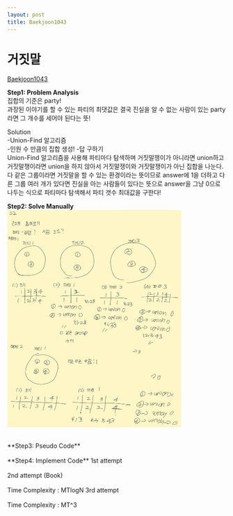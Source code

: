```yaml
---
layout: post
title: Baekjoon1043
---
```


# 거짓말 #
[Baekjoon1043](https://www.acmicpc.net/problem/1043)


**Step1: Problem Analysis**<br/>
집합의 기준은 party! <br/>
과장된 이야기를 할 수 있는 파티의 최댓값은 결국 진실을 알 수 없는 사람이 있는 party라면 그 개수를 세어야 된다는 뜻! <br/>

Solution<br/>
-Union-Find 알고리즘<br/>
-인원 수 만큼의 집합 생성!
-답 구하기<br/>
Union-Find 알고리즘을 사용해 파티마다 탐색하며 거짓말쟁이가 아니라면 union하고 거짓말쟁이라면 union을 하지 않아서 거짓말쟁이와 거짓말쟁이가 아닌 집합을 나눈다.<br/>
다 같은 그룹이라면 거짓말을 할 수 있는 환경이라는 뜻이므로 answer에 1을 더하고 다른 그룹 여러 개가 있다면 진실을 아는 사람들이 있다는 뜻으로 answer을 그냥 0으로 나두는 식으로 파티마다 탐색해서 파티 갯수 최대값을 구한다! <br/>

**Step2: Solve Manually**<br/>
<img src="/_images/Baek1043_1.jpg" width="400" height="500">

<br/>
**Step3: Pseudo Code**<br/>

<br/>
**Step4: Implement Code** 
1st attempt <br/> 
<script src="https://gist.github.com/growingpenguin/767e01f4557868e2d62b39429857906c.js"></script> <br/>
2nd attempt (Book) <br/>
<script src="https://gist.github.com/growingpenguin/767e01f4557868e2d62b39429857906c.js"></script> <br/>
Time Complexity : MTlogN
3rd attempt <br/>
<script src="https://gist.github.com/growingpenguin/b96553c947f8d9f29544e405b2fe67d3.js"></script> <br/>
Time Complexity : MT^3
